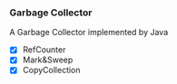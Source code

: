 ### Garbage Collector
A Garbage Collector implemented by Java  
 - [x] RefCounter  
 - [x] Mark&Sweep  
 - [x] CopyCollection  
